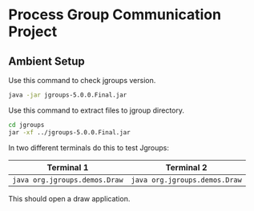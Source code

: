 # Process Group Communication Project

## Ambient Setup

Use this command to check jgroups version.
```sh
java -jar jgroups-5.0.0.Final.jar
```

Use this command to extract files to jgroup directory.
```bash
cd jgroups
jar -xf ../jgroups-5.0.0.Final.jar
```

In two different terminals do this to test Jgroups:

|Terminal 1  | Terminal 2  |
|--|--|
| `java org.jgroups.demos.Draw` | `java org.jgroups.demos.Draw` |

This should open a draw application.